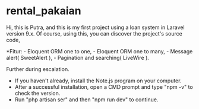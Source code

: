 # rental_pakaian
Hi, this is Putra, and this is my first project using a loan system in Laravel version 9.x. Of course, using this, you can discover the project's source code,

*Fitur: - Eloquent ORM one to one, - Eloquent ORM one to many, - Message alert( SweetAlert ), - Pagination and searching( LiveWire ).

Further during escalation.
- If you haven't already, install the Note.js program on your computer.
- After a successful installation, open a CMD prompt and type "npm -v" to check the version. 
- Run "php artisan ser" and then "npm run dev" to continue. 
